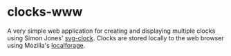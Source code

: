 # clocks-www

A very simple web application for creating and displaying multiple clocks using Simon Jones' [svg-clock](https://github.com/simonrjones/svg-clock). Clocks are stored locally to the web browser using Mozilla's [localforage](https://mozilla.github.io/localForage/).



